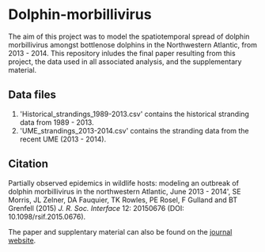 # Dolphin-morbillivirus

The aim of this project was to model the spatiotemporal spread of dolphin morbillivirus amongst bottlenose dolphins in the Northwestern Atlantic, from 2013 - 2014. This repository inludes the final paper resulting from this project, the data used in all associated analysis, and the supplementary material. 


## Data files

1. 'Historical_strandings_1989-2013.csv' contains the historical stranding data from 1989 - 2013.
2. 'UME_strandings_2013-2014.csv' contains the stranding data from the recent UME (2013 - 2014).


## Citation

Partially observed epidemics in wildlife hosts: modeling an outbreak of dolphin morbillivirus in the northwestern Atlantic, June 2013 - 2014', SE Morris, JL Zelner, DA Fauquier, TK Rowles, PE Rosel, F Gulland and BT Grenfell (2015) *J. R. Soc. Interface* 12: 20150676 (DOI: 10.1098/rsif.2015.0676).

The paper and supplentary material can also be found on the [journal website](http://rsif.royalsocietypublishing.org/content/12/112/20150676).